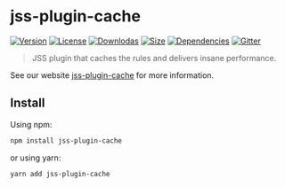 # jss-plugin-cache

[![Version](https://img.shields.io/npm/v/jss-plugin-cache.svg?style=flat)](https://npmjs.org/package/jss-plugin-cache)
[![License](https://img.shields.io/npm/l/jss-plugin-cache.svg?style=flat)](https://github.com/cssinjs/jss/blob/master/LICENSE)
[![Downlodas](https://img.shields.io/npm/dm/jss-plugin-cache.svg?style=flat)](https://npmjs.org/package/jss-plugin-cache)
[![Size](https://img.shields.io/bundlephobia/minzip/jss-plugin-cache.svg?style=flat)](https://npmjs.org/package/jss-plugin-cache)
[![Dependencies](https://img.shields.io/david/cssinjs/jss.svg?path=packages%2Fjss-plugin-cache&style=flat)](https://npmjs.org/package/jss-plugin-cache)
[![Gitter](https://badges.gitter.im/JoinChat.svg)](https://gitter.im/cssinjs/lobby)

> JSS plugin that caches the rules and delivers insane performance.

See our website [jss-plugin-cache](https://cssinjs.org/jss-plugin-cache?v=v10.3.0) for more information.

## Install

Using npm:

```sh
npm install jss-plugin-cache
```

or using yarn:

```sh
yarn add jss-plugin-cache
```
